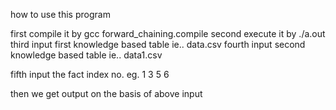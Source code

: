 how to use this program

first compile it by gcc forward_chaining.compile
second execute it by ./a.out
third input first knowledge based table ie.. data.csv
fourth input second knowledge based table ie.. data1.csv

fifth input the fact index no.
eg. 1 3 5 6

then we get output on the basis of above input
